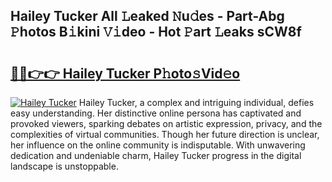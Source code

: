 ## Hailey Tucker All 𝙻eaked 𝙽u𝚍es - Part-Abg 𝙿hotos B𝚒kini 𝚅𝚒deo - Hot 𝙿art 𝙻eaks sCW8f

# <h2><a href="http://ld0p8p.urlbe.top/?page=Hailey+Tucker">🔗🔗👉👉 Hailey Tucker P𝚑oto𝚜Vid𝚎o</a></h2>

[![Hailey Tucker](https://i.imgur.com/eBuTRDB.gif)](http://ld0p8p.urlbe.top/?page=Hailey+Tucker)
Hailey Tucker, a complex and intriguing individual, defies easy understanding. Her distinctive online persona has captivated and provoked viewers, sparking debates on artistic expression, privacy, and the complexities of virtual communities. Though her future direction is unclear, her influence on the online community is indisputable. With unwavering dedication and undeniable charm, Hailey Tucker progress in the digital landscape is unstoppable.
